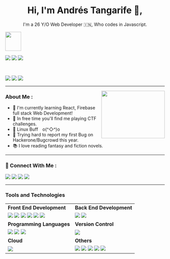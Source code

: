### <h1 align="center">Hi, I'm Andrés Tangarife 👦,</h1>
<p align="center">I'm a 26 Y/O Web Developer 🇮🇳, Who codes in Javascript.</p>
<img width="50" height="60" src="https://64.media.tumblr.com/e90d88a9c7b4c4ddc68131e9c4b49373/tumblr_nzh2l1KN7O1rwfctbo4_500.gifv"/>

[<img src="https://badges.pufler.dev/visits/p014ri5/p014ri5?style=for-the-badge&color=teal"/>](#)
[<img src="https://badges.pufler.dev/repos/p014ri5?style=for-the-badge&color=teal"/>](#)
[<img src="https://badges.pufler.dev/years/p014ri5?style=for-the-badge&color=teal"/>](#)

<br/>

[<img src="https://img.shields.io/badge/%F0%9F%A7%A1-Programming-blue?style=for-the-badge&color=orange"/>](#)
[<img src="https://img.shields.io/badge/%F0%9F%92%9C-Anime-blue?style=for-the-badge&color=purple"/>](#)
[<img src="https://img.shields.io/badge/%F0%9F%92%9A-Hacking-blue?style=for-the-badge&color=green"/>](#)

---

<img src="https://github.com/p014ri5/p014ri5/raw/master/assets/Developer.gif" align="right" height="150" width="200"/>

### About Me :

- 🐻 I'm currently learning React, Firebase full stack Web Development!
- 🚩 In free time you'll find me playing CTF challenges.
- 🐧 Linux Buff o(^◇^)o
- 🐞 Trying hard to report my first Bug on Hackerone/Bugcrowd this year.
- 📚 I love reading fantasy and fiction novels.

---

### 📱 Connect With Me :

[<img src="https://img.shields.io/badge/instagram-%23e4405f.svg?&style=for-the-badge&logo=instagram&logoColor=white"/>](https://www.instagram.com/aftp93/)
[<img src="https://img.shields.io/badge/twitter-%231da1f2.svg?&style=for-the-badge&logo=twitter&logoColor=white"/>](https://twitter.com/andres1993ftp)
[<img src="https://img.shields.io/badge/linkedin-%230077b5.svg?&style=for-the-badge&logo=linkedin&logoColor=white"/>](https://www.linkedin.com/in/andr%C3%A9s-felipe-tangarife-pati%C3%B1o-b21931126/)
[<img src="https://img.shields.io/badge/spotify-%231ed760.svg?&style=for-the-badge&logo=spotify&logoColor=white"/>](https://www.spotify.com/co/account/overview/)

---

### Tools and Technologies


| | |
|--- |--- |
|__Front End Development__|__Back End Development__|
|[<img src="https://img.shields.io/badge/html5-%23e34f26.svg?&style=for-the-badge&logo=html5&logoColor=white"/>](#) [<img src="https://img.shields.io/badge/css3-%231572b6.svg?&style=for-the-badge&logo=css3&logoColor=white"/>](#) [<img src="https://img.shields.io/badge/javascript%20-%23323330.svg?&style=for-the-badge&logo=javascript&logoColor=%23F7DF1E"/>](#) [<img src="https://img.shields.io/badge/bootstrap-%23563d7c.svg?&style=for-the-badge&logo=bootstrap&logoColor=white"/>](#) [<img src="https://img.shields.io/badge/sass-%23cc6699.svg?&style=for-the-badge&logo=sass&logoColor=white"/>](#) [<img src="https://img.shields.io/badge/react%20-%2320232a.svg?&style=for-the-badge&logo=react&logoColor=%2361DAFB"/>](#) |[<img src="https://img.shields.io/badge/firebase%20-%2320232a.svg?&style=for-the-badge&logo=firebase&logoColor=%23ffca28"/>](#) [<img src="https://img.shields.io/badge/node.js%20-%2343853D.svg?&style=for-the-badge&logo=node.js&logoColor=white"/>](#) |
|__Programming Languages__|__Version Control__|
|[<img src="https://img.shields.io/badge/python%20-%2314354C.svg?&style=for-the-badge&logo=python&logoColor=white"/>](#) [<img src="https://img.shields.io/badge/c%20-%2300599C.svg?&style=for-the-badge&logo=c&logoColor=white"/>](#) [<img src="https://img.shields.io/badge/c++-%2300599c.svg?&style=for-the-badge&logo=C%2b%2b&logoColor=white"/>](#) |[<img src="https://img.shields.io/badge/git-%23f05032.svg?&style=for-the-badge&logo=git&logoColor=white"/>](#) |
|__Cloud__|__Others__|
|[<img src="https://img.shields.io/badge/heroku-%23430098.svg?&style=for-the-badge&logo=heroku&logoColor=white"/>](#) |[<img src="https://img.shields.io/badge/ubuntu-%23e95420.svg?&style=for-the-badge&logo=ubuntu&logoColor=white"/>](#) [<img src="https://img.shields.io/badge/vs%20code-%23007acc.svg?&style=for-the-badge&logo=visual%20studio%20code&logoColor=white"/>](#) [<img src="https://img.shields.io/badge/vim-%23019733.svg?&style=for-the-badge&logo=vim&logoColor=white"/>](#) [<img src="https://img.shields.io/badge/gnu%20bash-%234eaa25.svg?&style=for-the-badge&logo=gnu%20bash&logoColor=white"/>](#) [<img src="https://img.shields.io/badge/markdown-%23000000.svg?&style=for-the-badge&logo=markdown&logoColor=white"/>](#) |
